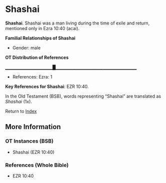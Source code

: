 # Shashai
**Shashai**. 
Shashai was a man living during the time of exile and return, mentioned only in Ezra 10:40 (acai). 




**Familial Relationships of Shashai**


* Gender: male


**OT Distribution of References**

▁▁▁▁▁▁▁▁▁▁▁▁▁▁█▁▁▁▁▁▁▁▁▁▁▁▁▁▁▁▁▁▁▁▁▁▁▁▁
* References: Ezra: 1



**Key References for Shashai**: 
EZR 10:40. 


In the Old Testament (BSB), words representing “Shashai” are translated as 
*Shashai* (1x). 




Return to [Index](00-Index.md)

## More Information

### OT Instances (BSB)

* Shashai (EZR 10:40)



### References (Whole Bible)

* EZR 10:40



